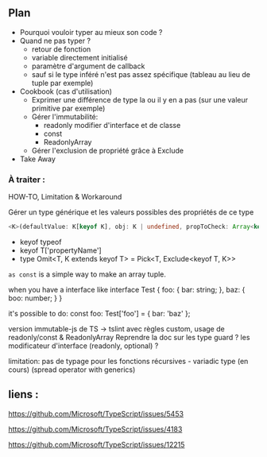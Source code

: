 ## Plan
- Pourquoi vouloir typer au mieux son code ?
- Quand ne pas typer ?
  - retour de fonction
  - variable directement initialisé
  - paramètre d'argument de callback
  - sauf si le type inféré n'est pas assez spécifique (tableau au lieu de tuple par exemple)
- Cookbook (cas d'utilisation)
  - Exprimer une différence de type la ou il y en a pas (sur une valeur primitive par exemple)
  - Gérer l'immutabilité:
    - readonly modifier d'interface et de classe
    - const
    - ReadonlyArray
  - Gérer l'exclusion de propriété grâce à Exclude
- Take Away

### À traiter :

HOW-TO, Limitation & Workaround

Gérer un type générique et les valeurs possibles des propriétés de ce type
````typescript
<K>(defaultValue: K[keyof K], obj: K | undefined, propToCheck: Array<keyof K>): K[keyof K]
````

- keyof typeof
- keyof T['propertyName']
- type Omit<T, K extends keyof T> = Pick<T, Exclude<keyof T, K>>

`as const` is a simple way to make an array tuple.

when you have a interface like
interface Test {
  foo: {
    bar: string;
  },
  baz: {
    boo: number;
  }
}

it's possible to do:
const foo: Test['foo'] = { bar: 'baz' };


version immutable-js de TS -> tslint avec règles custom, usage de readonly/const & ReadonlyArray
Reprendre la doc sur les type guard ? les modificateur d'interface (readonly, optional) ?

limitation: pas de typage pour les fonctions récursives - variadic type (en cours) (spread operator with generics)

## liens :
https://github.com/Microsoft/TypeScript/issues/5453

https://github.com/Microsoft/TypeScript/issues/4183

https://github.com/Microsoft/TypeScript/issues/12215